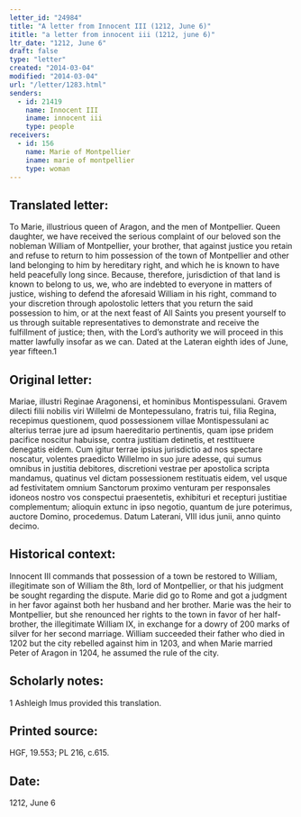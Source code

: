 ```yaml
---
letter_id: "24984"
title: "A letter from Innocent III (1212, June 6)"
ititle: "a letter from innocent iii (1212, june 6)"
ltr_date: "1212, June 6"
draft: false
type: "letter"
created: "2014-03-04"
modified: "2014-03-04"
url: "/letter/1283.html"
senders:
  - id: 21419
    name: Innocent III
    iname: innocent iii
    type: people
receivers:
  - id: 156
    name: Marie of Montpellier
    iname: marie of montpellier
    type: woman
---
```

<h2> Translated letter:</h2>To Marie, illustrious queen of Aragon, and the men of Montpellier.  Queen daughter, we have received the serious complaint of our beloved son the nobleman William of Montpellier, your brother, that against justice you retain and refuse to return to him possession of the town of Montpellier and other land belonging to him by hereditary right, and which he is known to have held peacefully long since.  Because, therefore, jurisdiction of that land is known to belong to us, we, who are indebted to everyone in matters of justice, wishing to defend the aforesaid William in his right, command to your discretion through apolostolic letters that you return the said possession to him, or at the next feast of All Saints you present yourself to us through suitable representatives to demonstrate and receive the fulfillment of justice; then, with the Lord’s authority we will proceed in this matter lawfully insofar as we can.  Dated at the Lateran eighth ides of June, year fifteen.1
<h2 class="mt-4"> Original letter:</h2>Mariae, illustri Reginae Aragonensi, et hominibus Montispessulani.  Gravem dilecti filii nobilis viri Willelmi de Montepessulano, fratris tui, filia Regina, recepimus questionem, quod possessionem villae Montispessulani ac alterius terrae jure ad ipsum haereditario pertinentis, quam ipse pridem pacifice noscitur habuisse, contra justitiam detinetis, et resttituere denegatis eidem.  Cum igitur terrae ipsius jurisdictio ad nos spectare noscatur, volentes praedicto Willelmo in suo jure adesse, qui sumus omnibus in justitia debitores, discretioni vestrae per apostolica scripta mandamus, quatinus vel dictam possessionem restituatis eidem, vel usque ad festivitatem omnium Sanctorum proximo venturam per responsales idoneos nostro vos conspectui praesentetis, exhibituri et recepturi justitiae complementum; alioquin extunc in ipso negotio, quantum de jure poterimus, auctore Domino, procedemus.
Datum Laterani, VIII idus junii, anno quinto decimo.
<h2 class="mt-4"> Historical context:</h2>Innocent III commands that possession of a town be restored to William, illegitimate son of William the 8th, lord of Montpellier, or that his judgment be sought regarding the dispute.  Marie did go to Rome and got a judgment in her favor against both her husband and her brother.   Marie was the heir to Montpellier, but she renounced her rights to the town in favor of her half-brother, the illegitimate William IX, in exchange for a dowry of 200 marks of silver for her second marriage.  William succeeded their father who died in 1202  but the city rebelled against him in 1203, and when Marie married Peter of Aragon in 1204, he assumed the rule of the city.
<h2 class="mt-4"> Scholarly notes:</h2>1 Ashleigh Imus provided this translation.
<h2 class="mt-4"> Printed source:</h2>HGF, 19.553; PL 216, c.615.
<h2 class="mt-4"> Date:</h2>1212, June 6